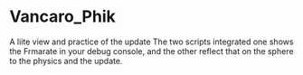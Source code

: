 # Vancaro_Phik
A liite view and practice of the update
The two scripts integrated one shows the Frmarate in your debug console, and the other reflect that on the sphere 
to the physics and the update.
